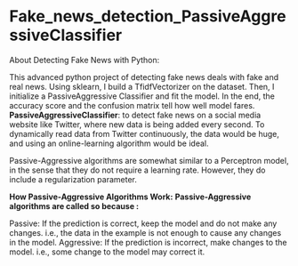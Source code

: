 # Fake_news_detection_PassiveAggressiveClassifier
About Detecting Fake News with Python: 

This advanced python project of detecting fake news deals with fake and real news. Using sklearn, I build a TfidfVectorizer on the dataset.
Then, I initialize a PassiveAggressive Classifier and fit the model. In the end, the accuracy score and the confusion matrix tell  how well  model fares.
**PassiveAggressiveClassifier**:
to detect fake news on a social media website like Twitter, where new data is being added every second. To dynamically read data from Twitter continuously, the data would be huge, and using an online-learning algorithm would be ideal.

Passive-Aggressive algorithms are somewhat similar to a Perceptron model, in the sense that they do not require a learning rate. However, they do include a regularization parameter.

**How Passive-Aggressive Algorithms Work:**
**Passive-Aggressive algorithms are called so because :**

Passive: If the prediction is correct, keep the model and do not make any changes. i.e., the data in the example is not enough to cause any changes in the model. 
Aggressive: If the prediction is incorrect, make changes to the model. i.e., some change to the model may correct it.
